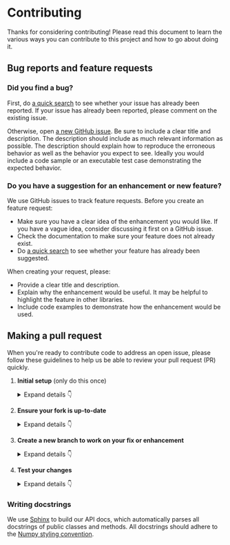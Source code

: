 # Contributing

Thanks for considering contributing! Please read this document to learn the various ways you can contribute to this project and how to go about doing it.

## Bug reports and feature requests

### Did you find a bug?

First, do [a quick search](https://github.com/adam2392/causal-networkx/issues) to see whether your issue has already been reported.
If your issue has already been reported, please comment on the existing issue.

Otherwise, open [a new GitHub issue](https://github.com/adam2392/causal-networkx/issues).  Be sure to include a clear title
and description.  The description should include as much relevant information as possible.  The description should
explain how to reproduce the erroneous behavior as well as the behavior you expect to see.  Ideally you would include a
code sample or an executable test case demonstrating the expected behavior.

### Do you have a suggestion for an enhancement or new feature?

We use GitHub issues to track feature requests. Before you create an feature request:

* Make sure you have a clear idea of the enhancement you would like. If you have a vague idea, consider discussing
it first on a GitHub issue.
* Check the documentation to make sure your feature does not already exist.
* Do [a quick search](https://github.com/adam2392/causal-networkx/issues) to see whether your feature has already been suggested.

When creating your request, please:

* Provide a clear title and description.
* Explain why the enhancement would be useful. It may be helpful to highlight the feature in other libraries.
* Include code examples to demonstrate how the enhancement would be used.

## Making a pull request

When you're ready to contribute code to address an open issue, please follow these guidelines to help us be able to review your pull request (PR) quickly.

1. **Initial setup** (only do this once)

    <details><summary>Expand details 👇</summary><br/>

    If you haven't already done so, please [fork](https://help.github.com/en/enterprise/2.13/user/articles/fork-a-repo) this repository on GitHub.

    Then clone your fork locally with

        git clone https://github.com/USERNAME/causal-networkx.git

    or 

        git clone git@github.com:USERNAME/causal-networkx.git

    At this point the local clone of your fork only knows that it came from *your* repo, github.com/USERNAME/causal-networkx.git, but doesn't know anything the *main* repo, [https://github.com/adam2392/causal-networkx.git](https://github.com/adam2392/causal-networkx). You can see this by running

        git remote -v

    which will output something like this:

        origin https://github.com/USERNAME/causal-networkx.git (fetch)
        origin https://github.com/USERNAME/causal-networkx.git (push)

    This means that your local clone can only track changes from your fork, but not from the main repo, and so you won't be able to keep your fork up-to-date with the main repo over time. Therefore you'll need to add another "remote" to your clone that points to [https://github.com/adam2392/causal-networkx.git](https://github.com/adam2392/causal-networkx). To do this, run the following:

        git remote add upstream https://github.com/adam2392/causal-networkx.git

    Now if you do `git remote -v` again, you'll see

        origin https://github.com/USERNAME/causal-networkx.git (fetch)
        origin https://github.com/USERNAME/causal-networkx.git (push)
        upstream https://github.com/adam2392/causal-networkx.git (fetch)
        upstream https://github.com/adam2392/causal-networkx.git (push)

    Finally, you'll need to create a Python 3 virtual environment suitable for working on this project. There a number of tools out there that making working with virtual environments easier.
    The most direct way is with the [`venv` module](https://docs.python.org/3.7/library/venv.html) in the standard library, but if you're new to Python or you don't already have a recent Python 3 version installed on your machine,
    we recommend [Miniconda](https://docs.conda.io/en/latest/miniconda.html).

    On Mac, for example, you can install Miniconda with [Homebrew](https://brew.sh/):

        brew install miniconda

    Then you can create and activate a new Python environment by running:

        conda create -n causal-networkx python=3.9
        conda activate causal-networkx

    Once your virtual environment is activated, you can install your local clone in "editable mode" with

        pip install -U pip setuptools wheel
        pip install -e .[dev]

    The "editable mode" comes from the `-e` argument to `pip`, and essential just creates a symbolic link from the site-packages directory of your virtual environment to the source code in your local clone. That way any changes you make will be immediately reflected in your virtual environment.

    </details>

2. **Ensure your fork is up-to-date**

    <details><summary>Expand details 👇</summary><br/>

    Once you've added an "upstream" remote pointing to [https://github.com/allenai/python-package-temlate.git](https://github.com/adam2392/causal-networkx), keeping your fork up-to-date is easy:

        git checkout main  # if not already on main
        git pull --rebase upstream main
        git push

    </details>

3. **Create a new branch to work on your fix or enhancement**

    <details><summary>Expand details 👇</summary><br/>

    Commiting directly to the main branch of your fork is not recommended. It will be easier to keep your fork clean if you work on a seperate branch for each contribution you intend to make.

    You can create a new branch with

        # replace BRANCH with whatever name you want to give it
        git checkout -b BRANCH
        git push -u origin BRANCH

    </details>

4. **Test your changes**

    <details><summary>Expand details 👇</summary><br/>

    Our continuous integration (CI) testing runs [a number of checks](https://github.com/adam2392/causal-networkx/actions) for each pull request on [GitHub Actions](https://github.com/features/actions). You can run most of these tests locally, which is something you should do *before* opening a PR to help speed up the review process and make it easier for us.

    First, you should run [`isort`](https://github.com/PyCQA/isort) and [`black`](https://github.com/psf/black) to make sure you code is formatted consistently.
    Many IDEs support code formatters as plugins, so you may be able to setup isort and black to run automatically everytime you save.
    For example, [`black.vim`](https://github.com/psf/black/tree/master/plugin) will give you this functionality in Vim. But both `isort` and `black` are also easy to run directly from the command line.
    Just run this from the root of your clone:

        isort .
        black .

    Our CI also uses [`flake8`](https://github.com/adam2392/causal-networkx/tree/main/tests) to lint the code base and [`mypy`](http://mypy-lang.org/) for type-checking. You should run both of these next with

        flake8 .

    and

        mypy .

    We also strive to maintain high test coverage, so most contributions should include additions to [the unit tests](https://github.com/adam2392/causal-networkx/tree/main/tests). These tests are run with [`pytest`](https://docs.pytest.org/en/latest/), which you can use to locally run any test modules that you've added or changed.

    For example, if you've fixed a bug in `causal_networkx/a/b.py`, you can run the tests specific to that module with

        pytest -v tests/a/b_test.py

    Our CI will automatically check that test coverage stays above a certain threshold (around 90%). To check the coverage locally in this example, you could run

        pytest -v --cov causal_networkx.a.b tests/a/b_test.py

    If your contribution involves additions to any public part of the API, we require that you write docstrings
    for each function, method, class, or module that you add.
    See the [Writing docstrings](#writing-docstrings) section below for details on the syntax.
    You should test to make sure the API documentation can build without errors by running

        make docs

    If the build fails, it's most likely due to small formatting issues. If the error message isn't clear, feel free to comment on this in your pull request.

    And finally, please update the [CHANGELOG](https://github.com/adam2392/causal-networkx/blob/main/CHANGELOG.md) with notes on your contribution in the "Unreleased" section at the top.

    After all of the above checks have passed, you can now open [a new GitHub pull request](https://github.com/adam2392/causal-networkx/pulls).
    Make sure you have a clear description of the problem and the solution, and include a link to relevant issues.

    We look forward to reviewing your PR!

    </details>

### Writing docstrings

We use [Sphinx](https://www.sphinx-doc.org/en/master/index.html) to build our API docs, which automatically parses all docstrings
of public classes and methods. All docstrings should adhere to the [Numpy styling convention](https://www.sphinx-doc.org/en/master/usage/extensions/example_numpy.html).
